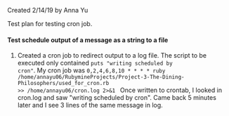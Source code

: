 Created 2/14/19 by Anna Yu

Test plan for testing cron job.

#### Test schedule output of a message as a string to a file


1. Created a cron job to redirect output to a log file. The script to be executed only contained
<code>puts "writing scheduled by cron"</code>. My cron job was <code>0,2,4,6,8,10 * * * * ruby /home/annayu06/RubymineProjects/Project-3-The-Dining-Philosophers/used_for_cron.rb >> /home/annayu06/cron.log 2>&1
</code> Once written to crontab, I looked in cron.log and saw "writing scheduled by cron". Came back 5 minutes later
and I see 3 lines of the same message in log.

